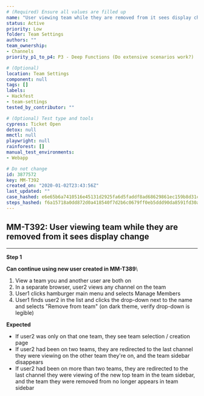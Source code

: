 ```yaml
---
# (Required) Ensure all values are filled up
name: "User viewing team while they are removed from it sees display change"
status: Active
priority: Low
folder: Team Settings
authors: ""
team_ownership:
- Channels
priority_p1_to_p4: P3 - Deep Functions (Do extensive scenarios work?)

# (Optional)
location: Team Settings
component: null
tags: []
labels:
- Hackfest
- team-settings
tested_by_contributor: ""

# (Optional) Test type and tools
cypress: Ticket Open
detox: null
mmctl: null
playwright: null
rainforest: []
manual_test_environments:
- Webapp

# Do not change
id: 3877572
key: MM-T392
created_on: "2020-01-02T23:43:56Z"
last_updated: ""
case_hashed: e6e65b6a7410516e45131d2925fa6d5faddf8ad68629861ec159b8d31c4c4eda6b4b034a077d330fe76990f5d029de19
steps_hashed: f6a15718a0dd872d0a418540f7d2b6c0679ff0eb5ddd90da8591fd30a457d529fdcc6b3cbc98d03fdaae09829d2f5df5
---
```


<!-- (Auto-generated) Based on frontmatter's "key" and "name" -->

## MM-T392: User viewing team while they are removed from it sees display change

---

**Step 1**

**Can continue using new user created in MM-T389**\\

1. View a team you and another user are both on
2. In a separate browser, user2 views any channel on the team
3. User1 clicks hamburger main menu and selects Manage Members
4. User1 finds user2 in the list and clicks the drop-down next to the name and selects "Remove from team" (on dark theme, verify drop-down is legible)

**Expected**

- If user2 was only on that one team, they see team selection / creation page
- If user2 had been on two teams, they are redirected to the last channel they were viewing on the other team they're on, and the team sidebar disappears
- If user2 had been on more than two teams, they are redirected to the last channel they were viewing of the new top team in the team sidebar, and the team they were removed from no longer appears in team sidebar
